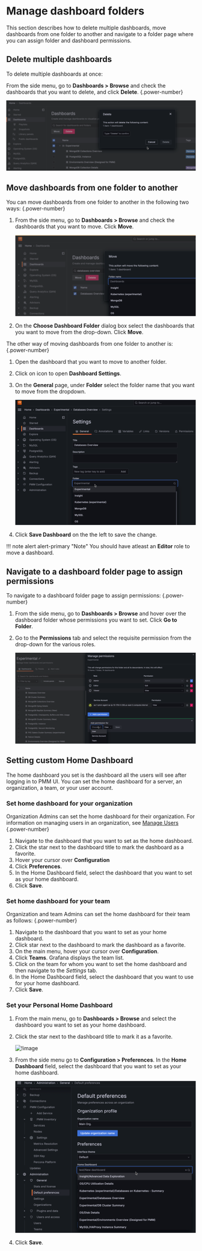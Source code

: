 # Manage dashboard folders

This section describes how to delete multiple dashboards, move dashboards from one folder to another and navigate to a folder page where you can assign folder and dashboard permissions.

## Delete multiple dashboards

To delete multiple dashboards at once:

From the side menu, go to <i class="uil uil-apps"></i> **Dashboards > Browse** and check the dashboards that you want to delete, and click **Delete**.
{.power-number}

![!image](../../../_images/PMM_Delete_multiple_dashboards.png)

## Move dashboards from one folder to another

You can move dashboards from one folder to another in the following two ways:
{.power-number}

1. From the side menu, go to <i class="uil uil-apps"></i> **Dashboards > Browse** and check the dashboards that you want to move. Click **Move**.

    ![!image](../../../_images/PMM_Move_dashboards.png)

2. On the **Choose Dashboard Folder** dialog box select the dashboards that you want to move from the drop-down. Click **Move**.

The other way of moving dashboards from one folder to another is:
{.power-number}

1. Open the dashboard that you want to move to another folder.
2. Click on <i class="uil uil-cog"></i> icon to open **Dashboard Settings**.
3. On the **General** page, under **Folder** select the folder name that you want to move from the dropdown.

    ![!image](../../../_images/PMM_Move_dashboards-way2.png)

4. Click **Save Dashboard** on the the left to save the change.

!!! note alert alert-primary "Note"
    You should have atleast an **Editor** role to move a dashboard.

## Navigate to a dashboard folder page to assign permissions

To navigate to a dashboard folder page to assign permissions:
{.power-number}

1. From the side menu, go to <i class="uil uil-apps"></i> **Dashboards > Browse** and hover over the dashboard folder whose permissions you want to set. Click **Go to Folder**.
2. Go to the **Permissions** tab and select the requisite permission from the drop-down for the various roles.

    ![!image](../../../_images/PMM_Permissions_dashboards_folder.png)


## Setting custom Home Dashboard

The home dashboard you set is the dashboard all the users will see after logging in to PMM UI. You can set the home dashboard for a server, an organization, a team, or your user account. 

### Set home dashboard for your organization

Organization Admins can set the home dashboard for their organization. For information on managing users in an organization, see [Manage Users](../../../how-to/manage-users.md)
{.power-number}

1. Navigate to the dashboard that you want to set as the home dashboard.
2. Click the <i class="uil uil-star"></i> star next to the dashboard title to mark the dashboard as a favorite.
3. Hover your cursor over <i class="uil uil-cog"></i> **Configuration**
4. Click **Preferences**.
5. In the Home Dashboard field, select the dashboard that you want to set as your home dashboard.
6. Click **Save**.


### Set home dashboard for your team

Organization and team Admins can set the home dashboard for their team as follows:
{.power-number}

1. Navigate to the dashboard that you want to set as your home dashboard.
2. Click <i class="uil uil-star"></i> star next to the dashboard to mark the dashboard as a favorite.
3. On the main menu, hover your cursor over <i class="uil uil-cog"></i> **Configuration**. 
4. Click **Teams**. Grafana displays the team list.
5. Click on the team for whom you want to set the home dashboard and then navigate to the *Settings* tab.
6. In the Home Dashboard field, select the dashboard that you want to use for your home dashboard.
7. Click **Save**.


### Set your Personal Home Dashboard

1. From the main menu, go to <i class="uil uil-apps"></i> **Dashboards > Browse** and select the dashboard you want to set as your home dashboard.
2. Click the <i class="uil uil-star"></i> star next to the dashboard title to mark it as a favorite.

    ![!image](../../../_images/PMM_click_to_add_favorite_dashboard.png)


3. From the side menu go to <i class="uil uil-cog"></i> **Configuration > Preferences**. In the **Home Dashboard** field, select the dashboard that you want to set as your home dashboard. 

    ![!image](../../../_images/PMM_set_home_dashboard.png)

4. Click **Save**.
